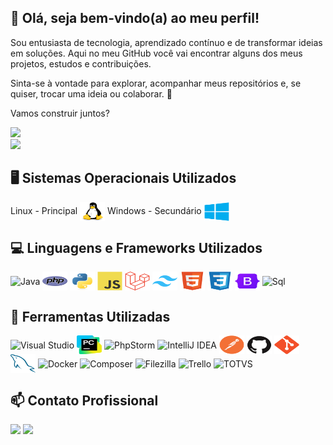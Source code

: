  ## 👋 Olá, seja bem-vindo(a) ao meu perfil!

Sou entusiasta de tecnologia, aprendizado contínuo e de transformar ideias em soluções. Aqui no meu GitHub você vai encontrar alguns dos meus projetos, estudos e contribuições.

Sinta-se à vontade para explorar, acompanhar meus repositórios e, se quiser, trocar uma ideia ou colaborar. 🚀

Vamos construir juntos?

 <div>
  <a href="https://github.com/Fparaiz0">
  <img src="https://github-readme-stats.vercel.app/api?username=Fparaiz0&theme=dark&show_icons=true&hide_border=true&count_private=true">
  </a> 
</div>
<div><a href="https://github.com/Fparaiz0?tab=repositories">
 <img src="https://github-readme-stats.vercel.app/api/top-langs/?username=Fparaiz0&theme=dark&show_icons=true&hide_border=true&layout=donut">
</a></div>

## 🖥️ Sistemas Operacionais Utilizados
<p align="left">
  <span>Linux - Principal</span>
  <img align="center" alt="Linux" height="30" width="40" src="https://raw.githubusercontent.com/devicons/devicon/master/icons/linux/linux-original.svg">
  <span>Windows - Secundário</span>
  <img align="center" alt="Windows" height="30" width="40" src="https://raw.githubusercontent.com/devicons/devicon/master/icons/windows8/windows8-original.svg">
</p>

## 💻 Linguagens e Frameworks Utilizados
<p align="left">
  <img align="center" alt="Java" height="30" width="40" src="https://cdn.jsdelivr.net/gh/devicons/devicon@latest/icons/java/java-original.svg" />
  <img align="center" alt="PHP" height="30" width="40" src="https://raw.githubusercontent.com/devicons/devicon/master/icons/php/php-original.svg">
  <img align="center" alt="Python" height="30" width="40" src="https://raw.githubusercontent.com/devicons/devicon/master/icons/python/python-original.svg">
  <img align="center" alt="JavaScript" height="30" width="40" src="https://raw.githubusercontent.com/devicons/devicon/master/icons/javascript/javascript-original.svg">
  <img align="center" alt="Laravel" height="30" width="40" src="https://raw.githubusercontent.com/devicons/devicon/master/icons/laravel/laravel-original.svg">
  <img align="center" alt="Tailwind" height="30" width="40" src="https://raw.githubusercontent.com/devicons/devicon/master/icons/tailwindcss/tailwindcss-original.svg">
  <img align="center" alt="HTML" height="30" width="40" src="https://raw.githubusercontent.com/devicons/devicon/master/icons/html5/html5-original.svg">
  <img align="center" alt="CSS" height="30" width="40" src="https://raw.githubusercontent.com/devicons/devicon/master/icons/css3/css3-original.svg">
  <img align="center" alt="Bootstrap" height="30" width="40" src="https://raw.githubusercontent.com/devicons/devicon/master/icons/bootstrap/bootstrap-original.svg">
  <img align="center" alt="Sql" heigtht="30" width="40" src="https://cdn.jsdelivr.net/gh/devicons/devicon@latest/icons/azuresqldatabase/azuresqldatabase-original.svg" />
</p>

## 🔧 Ferramentas Utilizadas
<p align="left">
<img align="center" alt="Visual Studio" height="30" width="40" src="https://cdn.jsdelivr.net/gh/devicons/devicon@latest/icons/vscode/vscode-original.svg" />
<img align="center" alt="PyCharm" height="30" width="40" src="https://raw.githubusercontent.com/devicons/devicon/master/icons/pycharm/pycharm-original.svg"> 
<img align="center" alt="PhpStorm" height="30" width="30" src="https://resources.jetbrains.com/storage/products/phpstorm/img/meta/phpstorm_logo_300x300.png">
 <img align="center" alt="IntelliJ IDEA" height="30" width="40" src="https://cdn.jsdelivr.net/gh/devicons/devicon@latest/icons/intellij/intellij-original.svg" />
<img align="center" alt="Postman" height="30" width="40" src="https://raw.githubusercontent.com/devicons/devicon/master/icons/postman/postman-plain.svg">
<img align="center" alt="GitHub" height="30" width="40" src="https://raw.githubusercontent.com/devicons/devicon/master/icons/github/github-original.svg">
<img align="center" alt="Git" height="30" width="40" src="https://raw.githubusercontent.com/devicons/devicon/master/icons/git/git-original.svg">
<img align="center" alt="MySQL" height="30" width="40" src="https://raw.githubusercontent.com/devicons/devicon/master/icons/mysql/mysql-original.svg">
<img align="center" alt="Docker" heigtht="30" width="40" src="https://cdn.jsdelivr.net/gh/devicons/devicon@latest/icons/docker/docker-original.svg" />
<img align="center" alt="Composer" heigtht="20" width="40" src="https://cdn.jsdelivr.net/gh/devicons/devicon@latest/icons/composer/composer-original.svg" />
<img align="center" alt="Filezilla" heigtht="20" width="40" src="https://cdn.jsdelivr.net/gh/devicons/devicon@latest/icons/filezilla/filezilla-original.svg" />
<img align="center" alt="Trello" heigtht="20" width="40" src="https://cdn.jsdelivr.net/gh/devicons/devicon@latest/icons/trello/trello-original.svg" />
<img align="center" alt="TOTVS" height="20" width="40" src="https://seeklogo.com/images/T/totvs-logo-B9D2499E3E-seeklogo.com.png" />
<p>

## 📫 Contato Profissional

<div>
<a href = "mailto:fparaizo3@gmail.com"><img loading="lazy" src="https://img.shields.io/badge/Gmail-D14836?style=for-the-badge&logo=gmail&logoColor=white" target="_blank"></a>
<a href="https://www.linkedin.com/in/felipe-paraizo-de-oliveira-45882431a/" target="_blank"><img loading="lazy" src="https://img.shields.io/badge/-LinkedIn-%230077B5?style=for-the-badge&logo=linkedin&logoColor=white" target="_blank"></a>   
</div>

